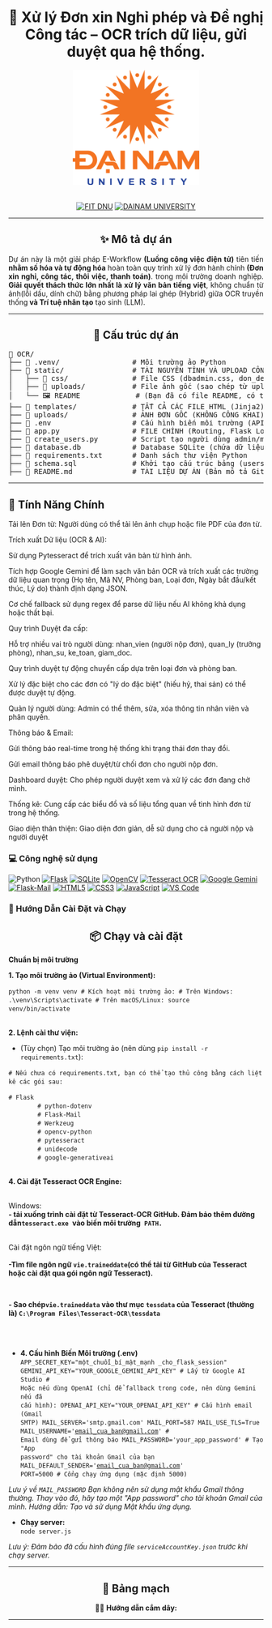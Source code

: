 <h1 align="center">
🚗 Xử lý Đơn xin Nghỉ phép và Đề nghị Công tác – OCR trích dữ liệu, gửi duyệt qua hệ thống.
</h1>
<div align="center">
  <img src="README/logoDaiNam.png" alt="DaiNam University Logo" width="250">
</div>
<br>
<div align="center">

[![FIT DNU](https://img.shields.io/badge/-FIT%20DNU-28a745?style=for-the-badge)](https://fitdnu.net/)
[![DAINAM UNIVERSITY](https://img.shields.io/badge/-DAINAM%20UNIVERSITY-dc3545?style=for-the-badge)](https://dainam.edu.vn/vi)

</div>


<hr>

<h2 align="center">✨ Mô tả dự án</h2>
<p align="justify">
  Dự án này là một giải pháp E-Workflow <strong>(Luồng công việc điện tử)</strong> tiên tiến <strong>nhằm số hóa và tự động hóa</strong> hoàn toàn quy trình xử lý đơn hành chính <strong>(Đơn xin nghỉ, công tác, thôi việc, thanh toán)</strong>. trong môi trường doanh nghiệp.  
  <strong>Giải quyết thách thức lớn nhất là xử lý văn bản tiếng việt</strong>, không chuẩn từ ảnh(lỗi dấu, dính chữ) bằng phương pháp lai ghép (Hybrid) giữa OCR truyền thống<strong> và Trí tuệ nhân tạo</strong> tạo sinh (LLM).
</p>

<hr>

<h2 align="center">🚀 Cấu trúc dự án</h2>
<pre>
📂 OCR/
├── 📁 .venv/                 # Môi trường ảo Python
├── 📁 static/                # TÀI NGUYÊN TĨNH VÀ UPLOAD CÔNG KHAI
│   ├── 📁 css/               # File CSS (dbadmin.css, don_detail.css, v.v.)
│   ├── 📁 uploads/           # File ảnh gốc (sao chép từ uploads/ cho web server)
│   └── 🖼️ README             # (Bạn đã có file README, có thể xóa file này)
├── 📁 templates/             # TẤT CẢ CÁC FILE HTML (Jinja2)
├── 📁 uploads/               # ẢNH ĐƠN GỐC (KHÔNG CÔNG KHAI)
├── 📜 .env                   # Cấu hình biến môi trường (API Keys, Mail)
├── 📜 app.py                 # FILE CHÍNH (Routing, Flask Logic, App Config)
├── 📜 create_users.py        # Script tạo người dùng admin/mẫu
├── 📜 database.db            # Database SQLite (chứa dữ liệu hoạt động)
├── 📜 requirements.txt       # Danh sách thư viện Python
├── 📜 schema.sql             # Khởi tạo cấu trúc bảng (users, Don, DuyetLog, ThongBao)
├── 📜 README.md              # TÀI LIỆU DỰ ÁN (Bản mô tả GitHub)
</pre>


<hr>


## 🚀 Tính Năng Chính

<p>Tải lên Đơn từ: Người dùng có thể tải lên ảnh chụp hoặc file PDF của đơn từ.

Trích xuất Dữ liệu (OCR & AI):

Sử dụng Pytesseract để trích xuất văn bản từ hình ảnh.

Tích hợp Google Gemini để làm sạch văn bản OCR và trích xuất các trường dữ liệu quan trọng (Họ tên, Mã NV, Phòng ban, Loại đơn, Ngày bắt đầu/kết thúc, Lý do) thành định dạng JSON.

Cơ chế fallback sử dụng regex để parse dữ liệu nếu AI không khả dụng hoặc thất bại.

Quy trình Duyệt đa cấp:

Hỗ trợ nhiều vai trò người dùng: nhan_vien (người nộp đơn), quan_ly (trưởng phòng), nhan_su, ke_toan, giam_doc.

Quy trình duyệt tự động chuyển cấp dựa trên loại đơn và phòng ban.

Xử lý đặc biệt cho các đơn có "lý do đặc biệt" (hiếu hỷ, thai sản) có thể được duyệt tự động.

Quản lý người dùng: Admin có thể thêm, sửa, xóa thông tin nhân viên và phân quyền.

Thông báo & Email:

Gửi thông báo real-time trong hệ thống khi trạng thái đơn thay đổi.

Gửi email thông báo phê duyệt/từ chối đơn cho người nộp đơn.

Dashboard duyệt: Cho phép người duyệt xem và xử lý các đơn đang chờ mình.

Thống kê: Cung cấp các biểu đồ và số liệu tổng quan về tình hình đơn từ trong hệ thống.

Giao diện thân thiện: Giao diện đơn giản, dễ sử dụng cho cả người nộp và người duyệt</p>

### 💻 Công nghệ sử dụng

<div align="center>



[![Python](https://img.shields.io/badge/Python-3670A0?style=for-the-badge&logo=python&logoColor=ffdd54)](#)
[![Flask](https://img.shields.io/badge/Flask-000000?style=for-the-badge&logo=flask&logoColor=white)](#)
[![SQLite](https://img.shields.io/badge/SQLite-07405E?style=for-for-the-badge&logo=sqlite&logoColor=white)](#)
[![OpenCV](https://img.shields.io/badge/OpenCV-27338E?style=for-the-badge&logo=opencv&logoColor=white)](#)
[![Tesseract OCR](https://img.shields.io/badge/Tesseract%20OCR-F38B00?style=for-the-badge)](#)
[![Google Gemini](https://img.shields.io/badge/Google%20Gemini-4285F4?style=for-the-badge&logo=google&logoColor=white)](#)
[![Flask-Mail](https://img.shields.io/badge/Flask--Mail-007ACC?style=for-the-badge)](#)
[![HTML5](https://img.shields.io/badge/-HTML5-E34F26?style=for-the-badge&logo=html5&logoColor=white)](#)
[![CSS3](https://img.shields.io/badge/-CSS3-1572B6?style=for-the-badge&logo=css3&logoColor=white)](#)
[![JavaScript](https://img.shields.io/badge/-JavaScript-F7DF1E?style=for-the-badge&logo=javascript&logoColor=black)](#)
[![VS Code](https://img.shields.io/badge/-Visual%20Studio%20Code-007ACC?style=for-the-badge&logo=visualstudiocode&logoColor=white)](#)

</div>


### 🚀 Hướng Dẫn Cài Đặt và Chạy

<h2 align="center">📦 Chạy và cài đặt</h2>
<p align="justify">
  <strong>Chuẩn bị môi trường</strong><br>

  <strong>1. Tạo môi trường ảo (Virtual Environment): </strong><br>
 
  <code>python -m venv venv
        # Kích hoạt môi trường ảo:
        # Trên Windows: .\venv\Scripts\activate
        # Trên macOS/Linux: source venv/bin/activate</code><br><br>
  
  <strong>2. Lệnh cài thư viện:</strong><br>
  - (Tùy chọn) Tạo môi trường ảo (nên dùng <code>pip install -r requirements.txt</code>):<br>
  <p><code># Nếu chưa có requirements.txt, bạn có thể tạo thủ công bằng cách liệt kê các gói sau:</code></p>
  <code># Flask
        # python-dotenv
        # Flask-Mail
        # Werkzeug
        # opencv-python
        # pytesseract
        # unidecode
        # google-generativeai</code><br><br>

  <strong>4. Cài đặt Tesseract OCR Engine: </strong><br>
  <p><br>Windows: </br><strong> - tải xuống trình cài đặt từ Tesseract-OCR GitHub. Đảm bảo thêm đường dẫn<code>tesseract.exe </code>vào biến môi trường<code> PATH.</code></p></strong>
  <p><br>Cài đặt ngôn ngữ tiếng Việt:</br>
  <strong><br>-Tìm file ngôn ngữ <code>vie.traineddate</code>(có thể tải từ GitHub của Tesseract hoặc cài đặt qua gói ngôn ngữ Tesseract).<p><br></strong>
  <strong><p>- Sao chép<code>vie.traineddata</code> vào thư mục <code>tessdata</code> của Tesseract (thường là) <code>C:\Program Files\Tesseract-OCR\tessdata</code></p><br><br></strong>

  - <strong>4. Cấu hình Biến Môi trường (.env)</strong><br>
  <code>APP_SECRET_KEY="một_chuỗi_bí_mật_mạnh       _cho_flask_session"
        GEMINI_API_KEY="YOUR_GOOGLE_GEMINI_API_KEY" # Lấy từ Google AI Studio
        # Hoặc nếu dùng OpenAI (chỉ để fallback trong code, nên dùng Gemini nếu đã cấu hình):
        OPENAI_API_KEY="YOUR_OPENAI_API_KEY" 
        # Cấu hình email (Gmail SMTP)
        MAIL_SERVER='smtp.gmail.com'
        MAIL_PORT=587
        MAIL_USE_TLS=True
        MAIL_USERNAME='email_cua_ban@gmail.com' # Email dùng để gửi thông báo
        MAIL_PASSWORD='your_app_password' # Tạo "App password" cho tài khoản Gmail của bạn
        MAIL_DEFAULT_SENDER='email_cua_ban@gmail.com'
        PORT=5000 # Cổng chạy ứng dụng (mặc định 5000)</code>
  <p><em>Lưu ý về <code>MAIL_PASSWORD</code> Bạn không nên sử dụng mật khẩu Gmail thông thường. Thay vào đó, hãy tạo một "App password" cho tài khoản Gmail của mình. Hướng dẫn: Tạo và sử dụng Mật khẩu ứng dụng.</em></p>
</p>

 - <strong>Chạy server:</strong><br>
  <code>node server.js</code>
  <p><em>Lưu ý: Đảm bảo đã cấu hình đúng file <code>serviceAccountKey.json</code> trước khi chạy server.</em></p>
</p>


<hr>

<h2 align="center">🧮 Bảng mạch</h2>
<p align="center">
  ⛓️‍💥 <strong>Hướng dẫn cắm dây:</strong>
</p>

<hr>